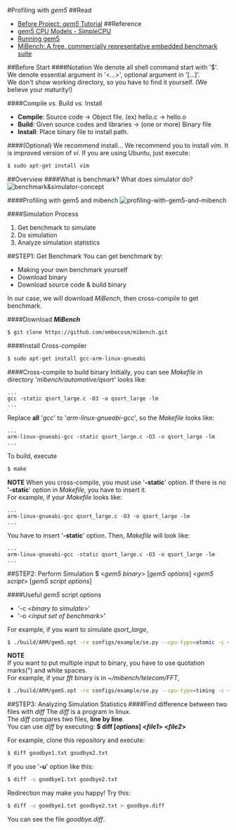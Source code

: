 #Profiling with _gem5_
##Read
- [Before Project: *gem5* Tutorial](https://github.com/dependablecomputinglab/csi3102-gem5-tutorial)
##Reference
- [gem5 CPU Models - SimpleCPU](http://www.m5sim.org/SimpleCPU)
- [Running gem5](http://www.gem5.org/Running_gem5)
- [MiBench: A free, commercially representative embedded benchmark suite](http://dl.acm.org/citation.cfm?id=1128563)

##Before Start
####Notation
We denote all shell command start with '$'. We denote essential argument in '<...>', optional argument in '[...]'. <br />
We don't show working directory, so you have to find it yourself. (We believe your maturity!)

####Compile _vs._ Build _vs._ Install
- **Compile**: Source code -> Object file. (ex) hello.c -> hello.o
- **Build**: Given source codes and libraries -> (one or more) Binary file
- **Install**: Place binary file to install path.

####(Optional) We recommend install...
We recommend you to install _vim_. It is improved version of _vi_. If you are using Ubuntu, just execute:
```sh
$ sudo apt-get install vim
```

##Overview
####What is benchmark? What does simulator do?
![benchmark&simulator-concept](http://dclab.yonsei.ac.kr/csi3102/benchmark&simulator-concept.png)

####Profiling with gem5 and mibench
![profiling-with-gem5-and-mibench](http://dclab.yonsei.ac.kr/csi3102/profiling-with-gem5-and-mibench-ver4.png)

####Simulation Process
1. Get benchmark to simulate
2. Do simulation
3. Analyze simulation statistics

##STEP1: Get Benchmark
You can get benchmark by:
- Making your own benchmark yourself
- Download binary
- Download source code & build binary

In our case, we will download _MiBench_, then cross-compile to get benchmark.

####Download ___MiBench___
```sh
$ git clone https://github.com/embecosm/mibench.git
```

####Install Cross-compiler
```sh
$ sudo apt-get install gcc-arm-linux-gnueabi
```

####Cross-compile to build binary
Initially, you can see _Makefile_ in directory '_mibench/automotive/qsort_' looks like:
```make
...
gcc -static qsort_large.c -O3 -o qsort_large -lm 
...
```

Replace __all__ '_gcc_' to '_arm-linux-gnueabi-gcc_', so the _Makefile_ looks like:
```make
...
arm-linux-gnueabi-gcc -static qsort_large.c -O3 -o qsort_large -lm 
...
```

To build, execute
```sh
$ make
```

__NOTE__ When you cross-compile, you must use '__-static__' option. If there is no '__-static__' option in _Makefile_, you have to insert it. <br />
For example, if your _Makefile_ looks like:
```make
...
arm-linux-gnueabi-gcc qsort_large.c -O3 -o qsort_large -lm
...
```

You have to insert '__-static__' option. Then, _Makefile_ will look like:
```make
...
arm-linux-gnueabi-gcc -static qsort_large.c -O3 -o qsort_large -lm 
...
```

##STEP2: Perform Simulation
$ <_gem5 binary_> [_gem5 options_] <_gem5 script_> [_gem5 script options_] <br />

####Useful _gem5_ script options
- '-c <_binary to simulate_>'
- '-o <_input set of benchmark_>'

For example, if you want to simulate *qsort_large*, 
```sh
$ ./build/ARM/gem5.opt -re configs/example/se.py --cpu-type=atomic -c <path to qsort_large> -o <path to input_large.dat>
```

**NOTE** <br />
If you want to put multiple input to binary, you have to use quotation marks(") and white spaces. <br />
For example, if your _fft_ binary is in _~/mibench/telecom/FFT_, 
```sh
$ ./build/ARM/gem5.opt -re configs/example/se.py --cpu-type=timing -c ~/mibench/telecom/FFT/fft -o "100 64"
```

##STEP3: Analyzing Simulation Statistics
####Find difference between two files with _diff_
The _diff_ is a program in linux. <br />
The _diff_ compares two files, **line by line**. <br />
You can use _diff_ by executing: **$ diff [_options_] <_file1_> <_file2_>** <br />

For example, clone this repository and execute:
```sh
$ diff goodbye1.txt goodbye2.txt
```

If you use '__-u__' option like this:
```sh
$ diff -u goodbye1.txt goodbye2.txt
```

Redirection may make you happy! Try this:
```sh
$ diff -u goodbye1.txt goodbye2.txt > goodbye.diff
```

You can see the file _goodbye.diff_.
